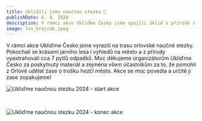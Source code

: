 ```yaml
---
title: Uklidili jsme naučnou stezku 🧹
publishDate: 6. 4. 2024
description: V rámci akce Ukliďme Česko jsme spojili úklid v přírodě s vycházkou po orlovské naučné stezce
image: les_krajcok.jpeg
---
```


V rámci akce Ukliďme Česko jsme vyrazili na trasu orlovské naučné stezky. Pokochali se krásami jarního lesa i výhledů na město a z přírody vyextrahovali cca 7 pytlů odpadků. Moc děkujeme organizátorům Ukliďme Česko za poskytnutý materiál a zejména všem účastníkům za to, že pomohli z Orlové udělat zase o trošku hezčí město. Akce se moc povedla a určitě ji zase zopakujeme!

![Ukliďme naučnou stezku 2024 - start akce](/img/photos/24-04-06-uklidme_stezku01.jpeg)

<br>

![Ukliďme naučnou stezku 2024 - konec akce](/img/photos/24-04-06-uklidme_stezku02.jpeg)


